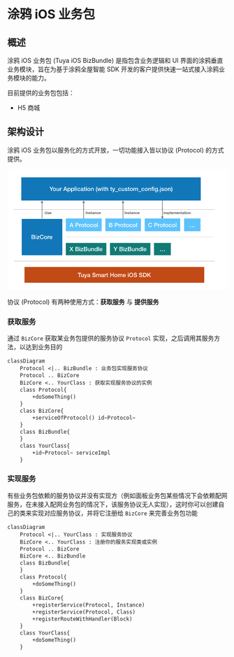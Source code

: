 # 涂鸦 iOS 业务包

## 概述

涂鸦 iOS 业务包 (Tuya iOS BizBundle)  是指包含业务逻辑和 UI 界面的涂鸦垂直业务模块，旨在为基于涂鸦全屋智能 SDK 开发的客户提供快速一站式接入涂鸦业务模块的能力。

目前提供的业务包包括：
- H5 商城

## 架构设计

涂鸦 iOS 业务包以服务化的方式开放，一切功能接入皆以协议 (Protocol) 的方式提供。

![架构图](./pages/images/architecture.png)

协议 (Protocol) 有两种使用方式：**获取服务** 与 **提供服务**

### 获取服务

通过 `BizCore` 获取某业务包提供的服务协议 `Protocol` 实现，之后调用其服务方法，以达到业务目的

```mermaid
classDiagram
    Protocol <|.. BizBundle : 业务包实现服务协议
    Protocol .. BizCore
    BizCore <.. YourClass : 获取实现服务协议的实例
    class Protocol{
        +doSomeThing()
    }
    class BizCore{
        +serviceOfProtocol() id~Protocol~
    }
    class BizBundle{
    }
    class YourClass{
        +id~Protocol~ serviceImpl
    }
```

### 实现服务

有些业务包依赖的服务协议并没有实现方（例如面板业务包某些情况下会依赖配网服务，在未接入配网业务包的情况下，该服务协议无人实现），这时你可以创建自己的类来实现对应服务协议，并将它注册给 `BizCore` 来完善业务包功能

```mermaid
classDiagram
    Protocol <|.. YourClass : 实现服务协议
    BizCore <.. YourClass : 注册你的服务实现类或实例
    Protocol .. BizCore
    BizCore <.. BizBundle
    class BizBundle{
    }
    class Protocol{
        +doSomeThing()
    }
    class BizCore{
        +registerService(Protocol, Instance)
        +registerService(Protocol, Class)
        +registerRouteWithHandler(Block)
    }
    class YourClass{
        +doSomeThing()
    }
```









